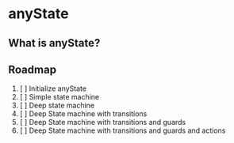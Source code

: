 # anyState


## What is anyState?

## Roadmap
1. [ ] Initialize anyState
2. [ ] Simple state machine
3. [ ] Deep state machine
4. [ ] Deep State machine with transitions
5. [ ] Deep State machine with transitions and guards
6. [ ] Deep State machine with transitions and guards and actions